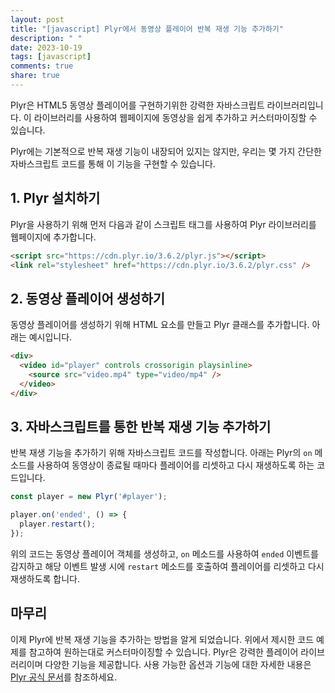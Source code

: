 ```yaml
---
layout: post
title: "[javascript] Plyr에서 동영상 플레이어 반복 재생 기능 추가하기"
description: " "
date: 2023-10-19
tags: [javascript]
comments: true
share: true
---
```


Plyr은 HTML5 동영상 플레이어를 구현하기위한 강력한 자바스크립트 라이브러리입니다. 이 라이브러리를 사용하여 웹페이지에 동영상을 쉽게 추가하고 커스터마이징할 수 있습니다.

Plyr에는 기본적으로 반복 재생 기능이 내장되어 있지는 않지만, 우리는 몇 가지 간단한 자바스크립트 코드를 통해 이 기능을 구현할 수 있습니다.

## 1. Plyr 설치하기

Plyr을 사용하기 위해 먼저 다음과 같이 스크립트 태그를 사용하여 Plyr 라이브러리를 웹페이지에 추가합니다.

```html
<script src="https://cdn.plyr.io/3.6.2/plyr.js"></script>
<link rel="stylesheet" href="https://cdn.plyr.io/3.6.2/plyr.css" />
```

## 2. 동영상 플레이어 생성하기

동영상 플레이어를 생성하기 위해 HTML 요소를 만들고 Plyr 클래스를 추가합니다. 아래는 예시입니다.

```html
<div>
  <video id="player" controls crossorigin playsinline>
    <source src="video.mp4" type="video/mp4" />
  </video>
</div>
```

## 3. 자바스크립트를 통한 반복 재생 기능 추가하기

반복 재생 기능을 추가하기 위해 자바스크립트 코드를 작성합니다. 아래는 Plyr의 `on` 메소드를 사용하여 동영상이 종료될 때마다 플레이어를 리셋하고 다시 재생하도록 하는 코드입니다.

```javascript
const player = new Plyr('#player');

player.on('ended', () => {
  player.restart();
});
```

위의 코드는 동영상 플레이어 객체를 생성하고, `on` 메소드를 사용하여 `ended` 이벤트를 감지하고 해당 이벤트 발생 시에 `restart` 메소드를 호출하여 플레이어를 리셋하고 다시 재생하도록 합니다.

## 마무리

이제 Plyr에 반복 재생 기능을 추가하는 방법을 알게 되었습니다. 위에서 제시한 코드 예제를 참고하여 원하는대로 커스터마이징할 수 있습니다. Plyr은 강력한 플레이어 라이브러리이며 다양한 기능을 제공합니다. 사용 가능한 옵션과 기능에 대한 자세한 내용은 [Plyr 공식 문서](https://plyr.io/)를 참조하세요.